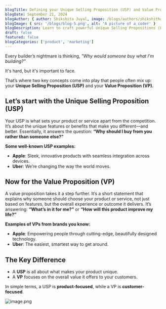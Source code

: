 ```yaml
---
blogTitle: Defining your Unique Selling Proposition (USP) and Value Proposition (VP)
blogDate: September 21, 2024
blogAuthor: { author: Shikshita Juyal, image: /blogs/authors/shikshitha.png }
blogImage: { src: '/blogs/blog-5.png', alt: 'A picture of a coder' }
blogDescription: Learn to craft powerful Unique Selling Propositions (USP) and Value Propositions (VP). Highlight your product's benefits and stand out from competitors.
draft: false
featured: false
blogCategories: ['product', 'marketing']
---
```


Every builder’s nightmare is thinking, _"Why would someone buy what I'm building?"_

It's hard, but it's important to face.

That’s where two key concepts come into play that people often mix up: your **Unique Selling Proposition (USP)** and your **Value Proposition (VP).**

## **Let’s start with the Unique Selling Proposition (USP)**

Your USP is what sets your product or service apart from the competition. It’s about the unique features or benefits that make you different—and better. Essentially, it answers the question: **“Why should I buy from you rather than someone else?”**

**Some well-known USP examples:**

- **Apple**: Sleek, innovative products with seamless integration across devices.
- **Uber**: We’re changing the way the world moves.

## **Now for the Value Proposition (VP)**

A value proposition takes it a step further. It’s a short statement that explains why someone should choose your product or service, not just based on features, but the overall experience or outcome it delivers. It’s answering: **“What’s in it for me?”** or **“How will this product improve my life?”**

**Examples of VPs from brands you know:**

- **Apple**: Empowering people through cutting-edge, beautifully designed technology.
- **Uber**: The easiest, smartest way to get around.

## **The Key Difference**

- A **USP** is all about what makes your product unique.
- A **VP** focuses on the overall value it offers to your customers.

In simple terms, a USP is **product-focused**, while a VP is **customer-focused**.

![image.png](/blogs/cvp.png)
